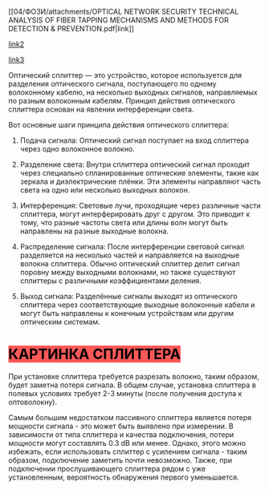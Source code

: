 [[04/ФОЗИ/attachments/OPTICAL NETWORK SECURITY TECHNICAL ANALYSIS OF FIBER TAPPING MECHANISMS AND METHODS FOR DETECTION & PREVENTION.pdf|link]]

[link2](https://anlan.ru/articles/opticheskij-splitter-konstruktsiya-i-raznovidnosti?ysclid=lwg5nmewbm784060998)

[link3](https://ascentoptics.com/blog/ru/fiber-optic-splitter/)

Оптический сплиттер — это устройство, которое используется для разделения оптического сигнала, поступающего по одному волоконному кабелю, на несколько выходных сигналов, направляемых по разным волоконным кабелям. Принцип действия оптического сплиттера основан на явлении интерференции света.

Вот основные шаги принципа действия оптического сплиттера:

1. Подача сигнала: Оптический сигнал поступает на вход сплиттера через одно волоконное волокно.

2. Разделение света: Внутри сплиттера оптический сигнал проходит через специально спланированные оптические элементы, такие как зеркала и диэлектрические плёнки. Эти элементы направляют часть света на одно или несколько выходных волокон.

3. Интерференция: Световые лучи, проходящие через различные части сплиттера, могут интерферировать друг с другом. Это приводит к тому, что разные частоты света или длины волн могут быть направлены на разные выходные волокна.

4. Распределение сигнала: После интерференции световой сигнал разделяется на несколько частей и направляется на выходные волокна сплиттера. Обычно оптический сплиттер делит сигнал поровну между выходными волокнами, но также существуют сплиттеры с различными коэффициентами деления.

5. Выход сигнала: Разделённые сигналы выходят из оптического сплиттера через соответствующие выходные волоконные кабели и могут быть направлены к конечным устройствам или другим оптическим системам.

# <mark style="background: #FF0000A6;">КАРТИНКА СПЛИТТЕРА</mark>

При установке сплиттера требуется разрезать волокно, таким образом, будет заметна потеря сигнала. В общем случае, установка сплиттера в полевых условиях требует 2-3 минуты (после получения доступа к оптоволокну).

Самым большим недостатком пассивного сплиттера является потеря мощности сигнала - это может быть выявлено при измерении. В зависимости от типа сплиттера и качества подключения, потери мощности могут составлять 0.3 dB или менее. Однако, этого можно избежать, если использовать сплиттер с усилением сигнала - таким образом, подключение заметить почти невозможно. Также, при подключении прослушивающего сплиттера рядом с уже установленным, вероятность обнаружения первого уменьшается.